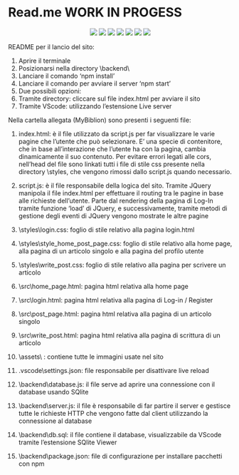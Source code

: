 # Read.me WORK IN PROGESS


<div align="center">
  <img src="https://img.shields.io/badge/HTML5-E34F26?style=for-the-badge&logo=html5&logoColor=white">
  <img src="https://img.shields.io/badge/CSS3-1572B6?style=for-the-badge&logo=css3&logoColor=white">
  <img src="https://img.shields.io/badge/JavaScript-323330?style=for-the-badge&logo=javascript&logoColor=F7DF1E">
  <img src="https://img.shields.io/badge/SQLite-07405E?style=for-the-badge&logo=sqlite&logoColor=white">
  <img src="https://img.shields.io/badge/Bootstrap-563D7C?style=for-the-badge&logo=bootstrap&logoColor=white">
  <img src="https://img.shields.io/badge/Node.js-43853D?style=for-the-badge&logo=node.js&logoColor=white">
  <img src="https://img.shields.io/badge/GIT-E44C30?style=for-the-badge&logo=git&logoColor=white">
 
</div>



README per il lancio del sito:
1.	Aprire il terminale 
2.	Posizionarsi nella directory \backend\
3.	Lanciare il comando ‘npm install’
4.	Lanciare il comando per avviare il server ‘npm start’
5.	Due possibili opzioni:
1.	Tramite directory: cliccare sul file index.html per avviare il sito
2.	Tramite VScode: utilizzando l’estensione Live server

Nella cartella allegata (MyBiblion) sono presenti i seguenti file:
1.	index.html: è il file utilizzato da script.js per far visualizzare le varie pagine che l’utente che può selezionare. E’ una specie di contenitore, che in base all’interazione che l’utente ha con la pagina, cambia dinamicamente il suo contenuto. Per evitare errori legati alle cors, nell’head del file sono linkati tutti i file di stile css presente nella directory \styles, che vengono rimossi dallo script.js quando necessario.

2.	script.js: è il file responsabile della logica del sito. Tramite JQuery manipola il file index.html per effettuare il routing tra le pagine in base alle richieste dell’utente. Parte dal rendering della pagina di Log-In tramite 
funzione ‘load’ di JQuery, e successivamente, tramite metodi di gestione degli eventi di JQuery vengono mostrate le altre pagine

3.	\styles\login.css: foglio di stile relativo alla pagina login.html
4.	\styles\style_home_post_page.css: foglio di stile relativo alla home page, alla pagina di un articolo singolo e alla pagina del profilo utente
5.	\styles\write_post.css: foglio di stile relativo alla pagina per scrivere un articolo
6.	\src\home_page.html: pagina html relativa alla home page
7.	\src\login.html: pagina html relativa alla pagina di Log-in / Register
8.	\src\post_page.html: pagina html relativa alla pagina  di un articolo singolo
9.	\src\write_post.html: pagina html relativa alla pagina di scrittura di un articolo
10.	\assets\ : contiene tutte le immagini usate nel sito
11.	\.vscode\settings.json: file responsabile per disattivare live reload
12.	\backend\database.js: il file serve ad aprire una connessione con il database usando SQlite
13.	\backend\server.js: il file è responsabile di far partire il server e gestisce tutte le richieste HTTP che vengono fatte dal client utilizzando la connessione al database
14.	\backend\db.sql: il file contiene il database, visualizzabile da VScode tramite l’estensione SQlite Viewer
15.	\backend\package.json: file di configurazione per installare pacchetti con npm
